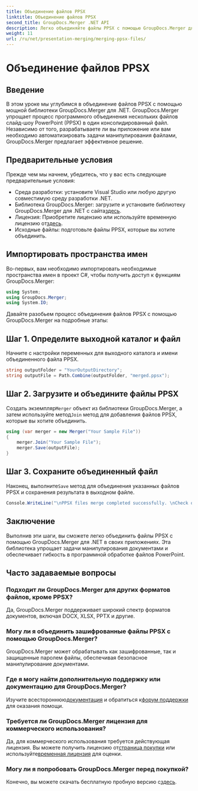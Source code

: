 ```yaml
---
title: Объединение файлов PPSX
linktitle: Объединение файлов PPSX
second_title: GroupDocs.Merger .NET API
description: Легко объединяйте файлы PPSX с помощью GroupDocs.Merger для .NET. Следуйте нашему пошаговому руководству, чтобы автоматизировать задачи по объединению файлов! Улучшите рабочий процесс управления документами.
weight: 11
url: /ru/net/presentation-merging/merging-ppsx-files/
---
```


# Объединение файлов PPSX

## Введение
В этом уроке мы углубимся в объединение файлов PPSX с помощью мощной библиотеки GroupDocs.Merger для .NET. GroupDocs.Merger упрощает процесс программного объединения нескольких файлов слайд-шоу PowerPoint (PPSX) в один консолидированный файл. Независимо от того, разрабатываете ли вы приложение или вам необходимо автоматизировать задачи манипулирования файлами, GroupDocs.Merger предлагает эффективное решение.
## Предварительные условия
Прежде чем мы начнем, убедитесь, что у вас есть следующие предварительные условия:
- Среда разработки: установите Visual Studio или любую другую совместимую среду разработки .NET.
-  Библиотека GroupDocs.Merger: загрузите и установите библиотеку GroupDocs.Merger для .NET с сайта[здесь](https://releases.groupdocs.com/merger/net/).
-  Лицензия: Приобретите лицензию или используйте временную лицензию от[здесь](https://purchase.groupdocs.com/temporary-license/).
- Исходные файлы: подготовьте файлы PPSX, которые вы хотите объединить.

## Импортировать пространства имен
Во-первых, вам необходимо импортировать необходимые пространства имен в проект C#, чтобы получить доступ к функциям GroupDocs.Merger:
```csharp
using System; 
using GroupDocs.Merger;
using System.IO;
```

Давайте разобьем процесс объединения файлов PPSX с помощью GroupDocs.Merger на подробные этапы:
## Шаг 1. Определите выходной каталог и файл
Начните с настройки переменных для выходного каталога и имени объединенного файла PPSX.
```csharp
string outputFolder = "YourOutputDirectory";
string outputFile = Path.Combine(outputFolder, "merged.ppsx");
```
## Шаг 2. Загрузите и объедините файлы PPSX
 Создать экземпляр`Merger` объект из библиотеки GroupDocs.Merger, а затем используйте метод`Join` метод для добавления файлов PPSX, которые вы хотите объединить.
```csharp
using (var merger = new Merger("Your Sample File"))
{
    merger.Join("Your Sample File");
    merger.Save(outputFile);
}
```
## Шаг 3. Сохраните объединенный файл
 Наконец, выполните`Save` метод для объединения указанных файлов PPSX и сохранения результата в выходном файле.
```csharp
Console.WriteLine("\nPPSX files merge completed successfully. \nCheck output in {0}", outputFolder);
```

## Заключение
Выполнив эти шаги, вы сможете легко объединить файлы PPSX с помощью GroupDocs.Merger для .NET в своих приложениях. Эта библиотека упрощает задачи манипулирования документами и обеспечивает гибкость в программной обработке файлов PowerPoint.

## Часто задаваемые вопросы
### Подходит ли GroupDocs.Merger для других форматов файлов, кроме PPSX?
Да, GroupDocs.Merger поддерживает широкий спектр форматов документов, включая DOCX, XLSX, PPTX и другие.
### Могу ли я объединить зашифрованные файлы PPSX с помощью GroupDocs.Merger?
GroupDocs.Merger может обрабатывать как зашифрованные, так и защищенные паролем файлы, обеспечивая безопасное манипулирование документами.
### Где я могу найти дополнительную поддержку или документацию для GroupDocs.Merger?
 Изучите всестороннюю[документация](https://tutorials.groupdocs.com/merger/net/) и обратиться к[форум поддержки](https://forum.groupdocs.com/c/merger/32) для оказания помощи.
### Требуется ли GroupDocs.Merger лицензия для коммерческого использования?
 Да, для коммерческого использования требуется действующая лицензия. Вы можете получить лицензию от[страница покупки](https://purchase.groupdocs.com/buy) или используйте[временная лицензия](https://purchase.groupdocs.com/temporary-license/) для оценки.
### Могу ли я попробовать GroupDocs.Merger перед покупкой?
 Конечно, вы можете скачать бесплатную пробную версию с[здесь](https://releases.groupdocs.com/).